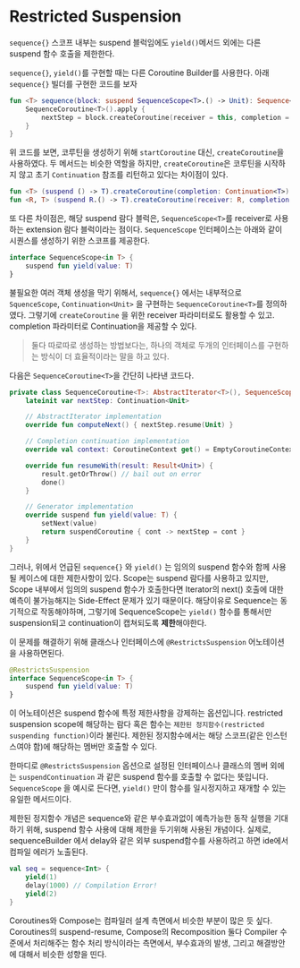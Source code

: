 # Restricted Suspension
`sequence{}` 스코프 내부는 suspend 블럭임에도 `yield()`메서드 외에는 다른 suspend 함수 호출을 제한한다.

`sequence{}`, `yield()`를 구현할 때는 다른 Coroutine Builder를 사용한다. 
아래 `sequence{}` 빌더를 구현한 코드를 보자
```kotlin
fun <T> sequence(block: suspend SequenceScope<T>.() -> Unit): Sequence<T> = Sequence {
    SequenceCoroutine<T>().apply {
        nextStep = block.createCoroutine(receiver = this, completion = this)
    }
}
```

위 코드를 보면, 코루틴을 생성하기 위해 `startCoroutine` 대신, `createCoroutine`을 사용하였다.
두 메서드는 비슷한 역할을 하지만, `createCoroutine`은 코루틴을 시작하지 않고 초기 `Continuation` 참조를 리턴하고 있다는 차이점이 있다.

```kotlin
fun <T> (suspend () -> T).createCoroutine(completion: Continuation<T>): Continuation<Unit>
fun <R, T> (suspend R.() -> T).createCoroutine(receiver: R, completion: Continuation<T>): Continuation<Unit>
```

또 다른 차이점은, 해당 suspend 람다 블럭은, `SequenceScope<T>`를 receiver로 사용하는 extension 람다 블럭이라는 점이다. `SequenceScope` 인터페이스는 아래와 같이 시퀀스를 생성하기 위한 스코프를 제공한다. 
```kotlin
interface SequenceScope<in T> {
    suspend fun yield(value: T)
}
```
불필요한 여러 객체 생성을 막기 위해서, `sequence{}` 에서는 내부적으로 `SquenceScope`, `Continuation<Unit>` 을 구현하는  `SequenceCoroutine<T>`를 정의하였다. 그렇기에 `createCoroutine` 을 위한 receiver 파라미터로도 활용할 수 있고. completion 파라미터로 Continuation을 제공할 수 있다.

> 둘다 따로따로 생성하는 방법보다는, 하나의 객체로 두개의 인터페이스를 구현하는 방식이 더 효율적이라는 말을 하고 있다.

다음은 `SequenceCoroutine<T>`을 간단히 나타낸 코드다.
```kotlin
private class SequenceCoroutine<T>: AbstractIterator<T>(), SequenceScope<T>, Continuation<Unit> {
    lateinit var nextStep: Continuation<Unit>

    // AbstractIterator implementation
    override fun computeNext() { nextStep.resume(Unit) }

    // Completion continuation implementation
    override val context: CoroutineContext get() = EmptyCoroutineContext

    override fun resumeWith(result: Result<Unit>) {
        result.getOrThrow() // bail out on error
        done()
    }

    // Generator implementation
    override suspend fun yield(value: T) {
        setNext(value)
        return suspendCoroutine { cont -> nextStep = cont }
    }
}
```

그러나,  위에서 언급된 `sequence{}` 와 `yield()` 는 임의의 suspend 함수와 함께 사용될 케이스에 대한 제한사항이 있다. Scope는 suspend 람다를 사용하고 있지만, Scope 내부에서 임의의 suspend 함수가 호출한다면 Iterator의 next() 호출에 대한 예측이 불가능해지는 Side-Effect 문제가 있기 때문이다. 해당이유로 Sequence는 동기적으로 작동해야하며, 그렇기에 SequenceScope는 `yield()` 함수를 통해서만 suspension되고 continuation이 캡쳐되도록 **제한**해야한다.

이 문제를 해결하기 위해 클래스나 인터페이스에 `@RestrictsSuspension` 어노테이션을 사용하면된다.
```kotlin
@RestrictsSuspension
interface SequenceScope<in T> {
    suspend fun yield(value: T)
}
```
이 어노테이션은 suspend 함수에 특정 제한사항을 강제하는 옵션입니다. restricted suspension scope에 해당하는 람다 혹은 함수는 `제한된 정지함수(restricted suspending function)`이라 불린다. 제한된 정지함수에서는 해당 스코프(같은 인스턴스여야 함)에 해당하는 멤버만 호출할 수 있다. 

한마디로 `@RestrictsSuspension` 옵션으로 설정된 인터페이스나 클래스의 멤버 외에는 `suspendContinuation` 과 같은 suspend 함수를 호출할 수 없다는 뜻입니다. `SequenceScope` 을 예시로 든다면, `yield()` 만이 함수를 일시정지하고 재개할 수 있는 유일한 메서드이다.

제한된 정지함수 개념은 sequence와 같은 부수효과없이 예측가능한 동작 실행을 기대하기 위해, suspend 함수 사용에 대해 제한을 두기위해 사용된 개념이다. 실제로, sequenceBuilder 에서 delay와 같은 외부 suspend함수를 사용하려고 하면 ide에서 컴파일 에러가 노출된다. 

```kotlin
val seq = sequence<Int> {  
    yield(1)  
    delay(1000) // Compilation Error!
    yield(2)  
}
```

Coroutines와 Compose는 컴파일러 설계 측면에서 비슷한 부분이 많은 듯 싶다.
Coroutines의 suspend-resume, Compose의 Recomposition 둘다 Compiler 수준에서 처리해주는 함수 처리 방식이라는 측면에서, 부수효과의 발생, 그리고 해결방안에 대해서 비슷한 성향을 띤다.
